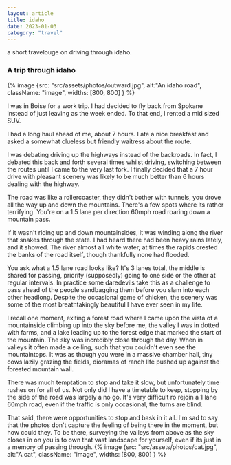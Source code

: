 ```yaml
---
layout: article
title: idaho
date: 2023-01-03
category: "travel"
---
```


a short travelouge on driving through idaho. 
<!-- excerpt -->
### A trip through idaho

{% image {src: "src/assets/photos/outward.jpg", alt:"An idaho road", className: "image", widths: [800, 800] } %}

I was in Boise for a work trip. I had decided to fly back from Spokane instead of just leaving as the week ended. To that end, I rented a mid sized SUV.

I had a long haul ahead of me, about 7 hours. I ate a nice breakfast and asked a somewhat clueless but friendly waitress about the route.

I was debating driving up the highways instead of the backroads. In fact, I debated this back and forth several times whilst driving, switching between the routes until I came to the very last fork. I finally decided that a 7 hour drive with pleasant scenery was likely to be much better than 6 hours dealing with the highway.

The road was like a rollercoaster, they didn't bother with tunnels, you drove all the way up and down the mountains. There's a few spots where its rather terrifying. You're on a 1.5 lane per direction 60mph road roaring down a mountain pass.

If it wasn't riding up and down mountainsides, it was winding along the river that snakes through the state. I had heard there had been heavy rains lately, and it showed. The river almost all white water, at times the rapids crested the banks of the road itself, though thankfully none had flooded.

You ask what a 1.5 lane road looks like? It's 3 lanes total, the middle is shared for passing, priority (supposedly) going to one side or the other at regular intervals. In practice some daredevils take this as a challenge to pass ahead of the people sandbagging them before you slam into each other headlong. Despite the occasional game of chicken, the scenery was some of the most breathtakingly beautiful I have ever seen in my life.

I recall one moment, exiting a forest road where I came upon the vista of a mountainside climbing up into the sky before me, the valley I was in dotted with farms, and a lake leading up to the forest edge that marked the start of the mountain. The sky was incredibly close through the day. When in valleys it often made a ceiling, such that you couldn't even see the mountaintops. It was as though you were in a massive chamber hall, tiny cows lazily grazing the fields, dioramas of ranch life pushed up against the forested mountain wall.

There was much temptation to stop and take it slow, but unfortunately time rushes on for all of us. Not only did I have a timetable to keep, stopping by the side of the road was largely a no go. It's very difficult ro rejoin a 1 lane 60mph road, even if the traffic is only occasional, the turns are blind.

That said, there were opportunities to stop and bask in it all. I'm sad to say that the photos don't capture the feeling of being there in the moment, but how could they. To be there, surveying the valleys from above as the sky closes in on you is to own that vast landscape for yourself, even if its just in a memory of passing through.
{% image {src: "src/assets/photos/cat.jpg", alt:"A cat", className: "image", widths: [800, 800] } %}

